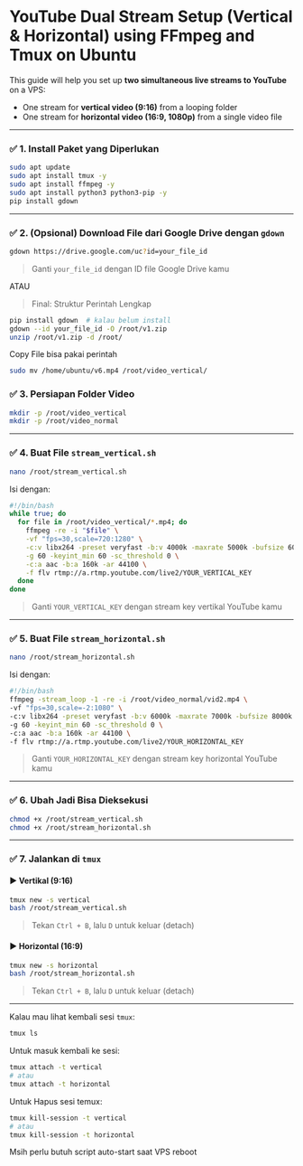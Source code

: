 # YouTube Dual Stream Setup (Vertical & Horizontal) using FFmpeg and Tmux on Ubuntu

This guide will help you set up **two simultaneous live streams to YouTube** on a VPS:
- One stream for **vertical video (9:16)** from a looping folder
- One stream for **horizontal video (16:9, 1080p)** from a single video file

---

### ✅ 1. Install Paket yang Diperlukan

```bash
sudo apt update
sudo apt install tmux -y
sudo apt install ffmpeg -y
sudo apt install python3 python3-pip -y
pip install gdown
```

---

### ✅ 2. (Opsional) Download File dari Google Drive dengan `gdown`

```bash
gdown https://drive.google.com/uc?id=your_file_id
```

> Ganti `your_file_id` dengan ID file Google Drive kamu

ATAU
> Final: Struktur Perintah Lengkap
```bash
pip install gdown  # kalau belum install
gdown --id your_file_id -O /root/v1.zip
unzip /root/v1.zip -d /root/
```
Copy File bisa pakai perintah
```bash
sudo mv /home/ubuntu/v6.mp4 /root/video_vertical/
```

### ✅ 3. Persiapan Folder Video

```bash
mkdir -p /root/video_vertical
mkdir -p /root/video_normal
```

---

### ✅ 4. Buat File `stream_vertical.sh`

```bash
nano /root/stream_vertical.sh
```

Isi dengan:

```bash
#!/bin/bash
while true; do
  for file in /root/video_vertical/*.mp4; do
    ffmpeg -re -i "$file" \
    -vf "fps=30,scale=720:1280" \
    -c:v libx264 -preset veryfast -b:v 4000k -maxrate 5000k -bufsize 6000k \
    -g 60 -keyint_min 60 -sc_threshold 0 \
    -c:a aac -b:a 160k -ar 44100 \
    -f flv rtmp://a.rtmp.youtube.com/live2/YOUR_VERTICAL_KEY
  done
done
```

> Ganti `YOUR_VERTICAL_KEY` dengan stream key vertikal YouTube kamu

---

### ✅ 5. Buat File `stream_horizontal.sh`

```bash
nano /root/stream_horizontal.sh
```

Isi dengan:

```bash
#!/bin/bash
ffmpeg -stream_loop -1 -re -i /root/video_normal/vid2.mp4 \
-vf "fps=30,scale=-2:1080" \
-c:v libx264 -preset veryfast -b:v 6000k -maxrate 7000k -bufsize 8000k \
-g 60 -keyint_min 60 -sc_threshold 0 \
-c:a aac -b:a 160k -ar 44100 \
-f flv rtmp://a.rtmp.youtube.com/live2/YOUR_HORIZONTAL_KEY
```

> Ganti `YOUR_HORIZONTAL_KEY` dengan stream key horizontal YouTube kamu

---

### ✅ 6. Ubah Jadi Bisa Dieksekusi

```bash
chmod +x /root/stream_vertical.sh
chmod +x /root/stream_horizontal.sh
```

---

### ✅ 7. Jalankan di `tmux`

#### ▶ Vertikal (9:16)
```bash
tmux new -s vertical
bash /root/stream_vertical.sh
```

> Tekan `Ctrl + B`, lalu `D` untuk keluar (detach)

#### ▶ Horizontal (16:9)
```bash
tmux new -s horizontal
bash /root/stream_horizontal.sh
```

> Tekan `Ctrl + B`, lalu `D` untuk keluar (detach)

---

Kalau mau lihat kembali sesi `tmux`:

```bash
tmux ls
```

Untuk masuk kembali ke sesi:

```bash
tmux attach -t vertical
# atau
tmux attach -t horizontal
```

Untuk Hapus sesi temux:

```bash
tmux kill-session -t vertical
# atau
tmux kill-session -t horizontal
```

Msih perlu butuh script auto-start saat VPS reboot
